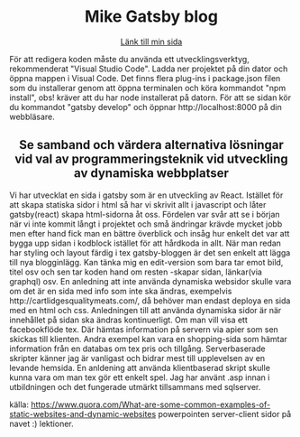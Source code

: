 <h1 align="center">
Mike Gatsby blog
</h1>
<p align="center">
  <a href="https://mike-sundqvist-webbutveckling.netlify.app/" text-decoration="none" font-size="1.25rem" color="orangered">Länk till min sida</a>
</p>
För att redigera koden måste du använda ett utvecklingsverktyg, rekommenderat "Visual Studio Code". Ladda ner projektet på din dator och öppna
mappen i Visual Code. Det finns flera plug-ins i package.json filen som du installerar genom att öppna terminalen och köra kommandot "npm install", obs! kräver att du har
node installerat på datorn.
För att se sidan kör du kommandot "gatsby develop" och öppnar http://localhost:8000 på din webbläsare.

<h2 align="center">
Se samband och värdera alternativa lösningar vid val av programmeringsteknik vid utveckling av dynamiska webbplatser
</h2>
<p>
Vi har utvecklat en sida i gatsby som är en utveckling av React. Istället för att skapa statiska sidor i html så har vi skrivit allt i javascript
och låter gatsby(react) skapa html-sidorna åt oss. Fördelen var svår att se i början när vi inte kommit långt i projektet och små ändringar krävde mycket jobb
men efter hand fick man en bättre överblick och insåg hur enkelt det var att bygga upp sidan i kodblock istället för att hårdkoda in allt. När man redan har styling och layout
färdig i tex gatsby-bloggen är det sen enkelt att lägga till nya blogginlägg. Kan tänka mig en edit-version som bara tar emot bild, titel osv och sen tar koden hand om resten -skapar sidan, länkar(via graphql) osv.
En anledning att inte använda dynamiska websidor skulle vara om det är en sida med info som inte ska ändras, exempelvis http://cartlidgesqualitymeats.com/, då behöver man endast
deploya en sida med en html och css.
Anledningen till att använda dynamiska sidor är när innehållet på sidan ska ändras kontinuerligt. Om man vill visa ett facebookflöde tex. Där hämtas information på servern via apier som sen skickas till klienten. Andra exempel kan vara en shopping-sida som hämtar information från en databas om tex pris och tillgång.
Serverbaserade skripter känner jag är vanligast och bidrar mest till upplevelsen av en levande hemsida. En anldening att använda klientbaserad skript skulle kunna vara om man tex gör ett enkelt spel.
Jag har använt .asp innan i utbildningen och det fungerade utmärkt tillsammans med sqlserver.

källa: https://www.quora.com/What-are-some-common-examples-of-static-websites-and-dynamic-websites
       powerpointen server-client sidor på navet :)
       lektioner.
</p>